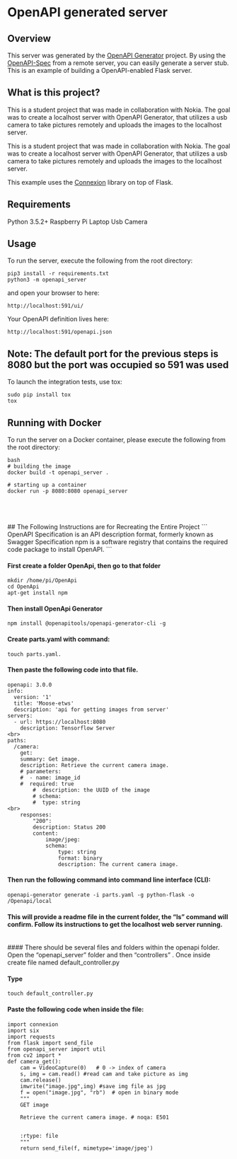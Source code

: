 # OpenAPI generated server

## Overview
This server was generated by the [OpenAPI Generator](https://openapi-generator.tech) project. By using the
[OpenAPI-Spec](https://openapis.org) from a remote server, you can easily generate a server stub.  This
is an example of building a OpenAPI-enabled Flask server.
<br>
## What is this project?

This is a student project that was made in collaboration with Nokia.
The goal was to create a localhost server with OpenAPI Generator, that utilizes a usb camera to take pictures remotely and uploads the images to the localhost server.

This is a student project that was made in collaboration with Nokia.
The goal was to create a localhost server with OpenAPI Generator, that utilizes a usb camera to take pictures remotely and uploads the images to the localhost server.


This example uses the [Connexion](https://github.com/zalando/connexion) library on top of Flask.

## Requirements
Python 3.5.2+
Raspberry Pi
Laptop 
Usb Camera


## Usage
To run the server, execute the following from the root directory:

```
pip3 install -r requirements.txt
python3 -m openapi_server
```

and open your browser to here:

```
http://localhost:591/ui/
```

Your OpenAPI definition lives here:

```
http://localhost:591/openapi.json
```
## Note: The default port for the previous steps is 8080 but the port was occupied so 591 was used

To launch the integration tests, use tox:
```
sudo pip install tox
tox
```

## Running with Docker

To run the server on a Docker container, please execute the following from the root directory:

```
bash
# building the image
docker build -t openapi_server .

# starting up a container
docker run -p 8080:8080 openapi_server
```
<br>
<br>
<br>
## The Following Instructions are for Recreating the Entire Project
```
OpenAPI Specification is an API description format, formerly known as Swagger Specification
npm is a software registry that contains the required code package to install OpenAPI. 
```

#### First create a folder OpenApi, then go to that folder
```
mkdir /home/pi/OpenApi
cd OpenApi
apt-get install npm
```
#### Then install OpenApi Generator
```
npm install @openapitools/openapi-generator-cli -g
```
#### Create parts.yaml with command: 
```
touch parts.yaml. 
```
#### Then paste the following code into that file.
```
openapi: 3.0.0
info:
  version: '1'
  title: 'Moose-etws'
  description: 'api for getting images from server'
servers:
  - url: https://localhost:8080
	description: Tensorflow Server
<br>
paths:
  /camera:
	get:
  	summary: Get image.
  	description: Retrieve the current camera image.
 	# parameters:
  	#  - name: image_id
   	#  required: true
    	#  description: the UUID of the image
     	# schema:
      	#  type: string
<br>        
  	responses:
    	"200":
      	description: Status 200
      	content:
        	image/jpeg:
          	schema:
            	type: string
            	format: binary
            	description: The current camera image.
```
#### Then run the following command into command line interface (CLI):
```
openapi-generator generate -i parts.yaml -g python-flask -o /Openapi/local
```
#### This will provide a readme file in the current folder, the “ls” command will confirm. Follow its instructions to get the localhost web server running.
<br>
#### There should be several files and folders within the openapi folder. Open the “openapi_server” folder and then “controllers” . Once inside create file named default_controller.py

#### Type
```
touch default_controller.py
```
#### Paste the following code when inside the file:
```
import connexion
import six
import requests
from flask import send_file
from openapi_server import util
from cv2 import *
def camera_get():
	cam = VideoCapture(0)   # 0 -> index of camera
	s, img = cam.read() #read cam and take picture as img
	cam.release()
	imwrite("image.jpg",img) #save img file as jpg
	f = open("image.jpg", "rb")  # open in binary mode
	"""
	GET image

	Retrieve the current camera image. # noqa: E501


	:rtype: file
	"""
	return send_file(f, mimetype='image/jpeg')
```
